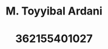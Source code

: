 <p align="center"><a href="https://www.google.com/url?sa=i&url=https%3A%2F%2Fpoliwangi.ac.id%2Fpengumuman-penerima-bantuan-ukt%2F&psig=AOvVaw2M-GzNlcYmlj-pCKUap8pN&ust=1668674279887000&source=images&cd=vfe&ved=0CBAQjRxqFwoTCMDX2KCmsvsCFQAAAAAdAAAAABAE" width="400" alt="Laravel Logo"></a></p>

<h1 align="center">M. Toyyibal Ardani</h1>
<h1 align="center">362155401027</h1>

